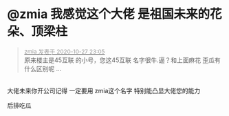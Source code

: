 # @zmia 我感觉这个大佬 是祖国未来的花朵、顶梁柱


<div class="quote"><blockquote><font size="2"><a href="https://www.hostloc.com/forum.php?mod=redirect&amp;goto=findpost&amp;pid=9361811&amp;ptid=759189" target="_blank"><font color="#999999">zmia 发表于 2020-10-27 23:05</font></a></font><br />
原来楼主是45互联 的小号，您这45互联 名字很牛.逼？和上面麻花 歪瓜有什么区别呢 ...</blockquote></div><br />
大佬未来你开公司记得 一定要用 zmia这个名字 特别能凸显大佬您的能力

后排吃瓜<img src="static/image/smiley/default/lol.gif" smilieid="12" border="0" alt="" />
